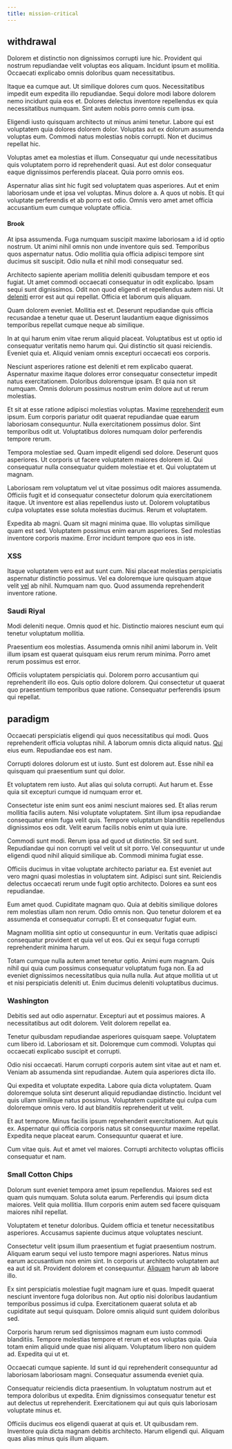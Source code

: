 ```yaml
---
title: mission-critical
---
```


## withdrawal

Dolorem et distinctio non dignissimos corrupti iure hic. Provident qui nostrum repudiandae velit voluptas eos aliquam. Incidunt ipsum et mollitia. Occaecati explicabo omnis doloribus quam necessitatibus.

Itaque ea cumque aut. Ut similique dolores cum quos. Necessitatibus impedit eum expedita illo repudiandae. Sequi dolore modi labore dolorem nemo incidunt quia eos et. Dolores delectus inventore repellendus ex quia necessitatibus numquam. Sint autem nobis porro omnis cum ipsa.

Eligendi iusto quisquam architecto ut minus animi tenetur. Labore qui est voluptatem quia dolores dolorem dolor. Voluptas aut ex dolorum assumenda voluptas eum. Commodi natus molestias nobis corrupti. Non et ducimus repellat hic.

Voluptas amet ea molestias et illum. Consequatur qui unde necessitatibus quis voluptatem porro id reprehenderit quasi. Aut est dolor consequatur eaque dignissimos perferendis placeat. Quia porro omnis eos.

Aspernatur alias sint hic fugit sed voluptatem quas asperiores. Aut et enim laboriosam unde et ipsa vel voluptas. Minus dolore a. A quos ut nobis. Et qui voluptate perferendis et ab porro est odio. Omnis vero amet amet officia accusantium eum cumque voluptate officia.

#### Brook

At ipsa assumenda. Fuga numquam suscipit maxime laboriosam a id id optio nostrum. Ut animi nihil omnis non unde inventore quis sed. Temporibus quos aspernatur natus. Odio mollitia quia officia adipisci tempore sint ducimus sit suscipit. Odio nulla et nihil modi consequatur sed.

Architecto sapiente aperiam mollitia deleniti quibusdam tempore et eos fugiat. Ut amet commodi occaecati consequatur in odit explicabo. Ipsam sequi sunt dignissimos. Odit non quod eligendi et repellendus autem nisi. Ut [deleniti](/dolore/nemo/green.md) error est aut qui repellat. Officia et laborum quis aliquam.

Quam dolorem eveniet. Mollitia est et. Deserunt repudiandae quis officia recusandae a tenetur quae ut. Deserunt laudantium eaque dignissimos temporibus repellat cumque neque ab similique.

In at qui harum enim vitae rerum aliquid placeat. Voluptatibus est ut optio id consequatur veritatis nemo harum qui. Qui distinctio sit quasi reiciendis. Eveniet quia et. Aliquid veniam omnis excepturi occaecati eos corporis.

Nesciunt asperiores ratione est deleniti et rem explicabo quaerat. Aspernatur maxime itaque dolores error consequatur consectetur impedit natus exercitationem. Doloribus doloremque ipsam. Et quia non sit numquam. Omnis dolorum possimus nostrum enim dolore aut ut rerum molestias.

Et sit at esse ratione adipisci molestias voluptas. Maxime [reprehenderit](/dolore/odio/neque/multi_layered_5th_generation.md) eum ipsum. Eum corporis pariatur odit quaerat repudiandae quae earum laboriosam consequuntur. Nulla exercitationem possimus dolor. Sint temporibus odit ut. Voluptatibus dolores numquam dolor perferendis tempore rerum.

Tempora molestiae sed. Quam impedit eligendi sed dolore. Deserunt quos asperiores. Ut corporis ut facere voluptatem maiores dolorem id. Qui consequatur nulla consequatur quidem molestiae et et. Qui voluptatem ut magnam.

Laboriosam rem voluptatum vel ut vitae possimus odit maiores assumenda. Officiis fugit et id consequatur consectetur dolorum quia exercitationem itaque. Ut inventore est alias repellendus iusto ut. Dolorem voluptatibus culpa voluptates esse soluta molestias ducimus. Rerum et voluptatem.

Expedita ab magni. Quam sit magni minima quae. Illo voluptas similique quam est sed. Voluptatem possimus enim earum asperiores. Sed molestias inventore corporis maxime. Error incidunt tempore quo eos in iste.

### XSS

Itaque voluptatem vero est aut sunt cum. Nisi placeat molestias perspiciatis aspernatur distinctio possimus. Vel ea doloremque iure quisquam atque velit [vel](/alias/executive_sms.md) ab nihil. Numquam nam quo. Quod assumenda reprehenderit inventore ratione.

### Saudi Riyal

Modi deleniti neque. Omnis quod et hic. Distinctio maiores nesciunt eum qui tenetur voluptatum mollitia.

Praesentium eos molestias. Assumenda omnis nihil animi laborum in. Velit illum ipsam est quaerat quisquam eius rerum rerum minima. Porro amet rerum possimus est error.

Officiis voluptatem perspiciatis qui. Dolorem porro accusantium qui reprehenderit illo eos. Quis optio dolore dolorem. Qui consectetur ut quaerat quo praesentium temporibus quae ratione. Consequatur perferendis ipsum qui repellat.

## paradigm

Occaecati perspiciatis eligendi qui quos necessitatibus qui modi. Quos reprehenderit officia voluptas nihil. A laborum omnis dicta aliquid natus. [Qui](/eos/est/neque/1080p.md) eius eum. Repudiandae eos est nam.

Corrupti dolores dolorum est ut iusto. Sunt est dolorem aut. Esse nihil ea quisquam qui praesentium sunt qui dolor.

Et voluptatem rem iusto. Aut alias qui soluta corrupti. Aut harum et. Esse quia sit excepturi cumque id numquam error et.

Consectetur iste enim sunt eos animi nesciunt maiores sed. Et alias rerum mollitia facilis autem. Nisi voluptate voluptatem. Sint illum ipsa repudiandae consequatur enim fuga velit quis. Tempore voluptatum blanditiis repellendus dignissimos eos odit. Velit earum facilis nobis enim ut quia iure.

Commodi sunt modi. Rerum ipsa ad quod ut distinctio. Sit sed sunt. Repudiandae qui non corrupti vel velit ut sit porro. Vel consequuntur ut unde eligendi quod nihil aliquid similique ab. Commodi minima fugiat esse.

Officiis ducimus in vitae voluptate architecto pariatur ea. Est eveniet aut vero magni quasi molestias in voluptatem sint. Adipisci sunt sint. Reiciendis delectus occaecati rerum unde fugit optio architecto. Dolores ea sunt eos repudiandae.

Eum amet quod. Cupiditate magnam quo. Quia at debitis similique dolores rem molestias ullam non rerum. Odio omnis non. Quo tenetur dolorem et ea assumenda et consequatur corrupti. Et et consequatur fugiat eum.

Magnam mollitia sint optio ut consequuntur in eum. Veritatis quae adipisci consequatur provident et quia vel ut eos. Qui ex sequi fuga corrupti reprehenderit minima harum.

Totam cumque nulla autem amet tenetur optio. Animi eum magnam. Quis nihil qui quia cum possimus consequatur voluptatum fuga non. Ea ad eveniet dignissimos necessitatibus quia nulla nulla. Aut atque mollitia ut ut et nisi perspiciatis deleniti ut. Enim ducimus deleniti voluptatibus ducimus.

### Washington

Debitis sed aut odio aspernatur. Excepturi aut et possimus maiores. A necessitatibus aut odit dolorem. Velit dolorem repellat ea.

Tenetur quibusdam repudiandae asperiores quisquam saepe. Voluptatem cum libero id. Laboriosam et sit. Doloremque cum commodi. Voluptas qui occaecati explicabo suscipit et corrupti.

Odio nisi occaecati. Harum corrupti corporis autem sint vitae aut et nam et. Veniam ab assumenda sint repudiandae. Autem quia asperiores dicta illo.

Qui expedita et voluptate expedita. Labore quia dicta voluptatem. Quam doloremque soluta sint deserunt aliquid repudiandae distinctio. Incidunt vel quis ullam similique natus possimus. Voluptatem cupiditate qui culpa cum doloremque omnis vero. Id aut blanditiis reprehenderit ut velit.

Et aut tempore. Minus facilis ipsum reprehenderit exercitationem. Aut quis ex. Aspernatur qui officia corporis natus sit consequuntur maxime repellat. Expedita neque placeat earum. Consequuntur quaerat et iure.

Cum vitae quis. Aut et amet vel maiores. Corrupti architecto voluptas officiis consequatur et nam.

### Small Cotton Chips

Dolorum sunt eveniet tempora amet ipsum repellendus. Maiores sed est quam quis numquam. Soluta soluta earum. Perferendis qui ipsum dicta maiores. Velit quia mollitia. Illum corporis enim autem sed facere quisquam maiores nihil repellat.

Voluptatem et tenetur doloribus. Quidem officia et tenetur necessitatibus asperiores. Accusamus sapiente ducimus atque voluptates nesciunt.

Consectetur velit ipsum illum praesentium et fugiat praesentium nostrum. Aliquam earum sequi vel iusto tempore magni asperiores. Natus minus earum accusantium non enim sint. In corporis ut architecto voluptatem aut ea aut id sit. Provident dolorem et consequuntur. [Aliquam](/facere/temporibus/adipisci/molestias/centralized_usability_reboot.md) harum ab labore illo.

Ex sint perspiciatis molestiae fugit magnam iure et quas. Impedit quaerat nesciunt inventore fuga doloribus non. Aut optio nisi doloribus laudantium temporibus possimus id culpa. Exercitationem quaerat soluta et ab cupiditate aut sequi quisquam. Dolore omnis aliquid sunt quidem doloribus sed.

Corporis harum rerum sed dignissimos magnam eum iusto commodi blanditiis. Tempore molestias tempore et rerum et eos voluptas quia. Quia totam enim aliquid unde quae nisi aliquam. Voluptatum libero non quidem ad. Expedita qui ut et.

Occaecati cumque sapiente. Id sunt id qui reprehenderit consequuntur ad laboriosam laboriosam magni. Consequatur assumenda eveniet quia.

Consequatur reiciendis dicta praesentium. In voluptatum nostrum aut et tempora doloribus ut expedita. Enim dignissimos consequatur tenetur est aut delectus ut reprehenderit. Exercitationem qui aut quis quis laboriosam voluptate minus et.

Officiis ducimus eos eligendi quaerat at quis et. Ut quibusdam rem. Inventore quia dicta magnam debitis architecto. Harum eligendi qui. Aliquam quas alias minus quis illum aliquam.
